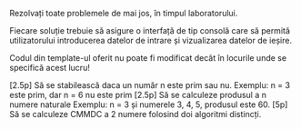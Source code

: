 Rezolvați toate problemele de mai jos, în timpul laboratorului.

Fiecare soluție trebuie să asigure o interfață de tip consolă care să permită utilizatorului introducerea datelor de intrare și vizualizarea datelor de ieșire.

Codul din template-ul oferit nu poate fi modificat decât în locurile unde se specifică acest lucru!

[2.5p] Să se stabilească daca un număr n este prim sau nu. Exemplu: n = 3 este prim, dar n = 6 nu este prim
[2.5p] Să se calculeze produsul a n numere naturale Exemplu: n = 3 și numerele 3, 4, 5, produsul este 60.
[5p] Să se calculeze CMMDC a 2 numere folosind doi algoritmi distincți.